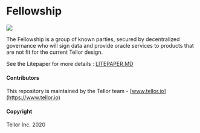 # Fellowship

<img src="./public/fellowshipSnow.jpg">

The Fellowship is a group of known parties, secured by decentralized governance who will sign data and provide oracle services to products that are not fit for the current Tellor design. 

See the Litepaper for more details : [LITEPAPER.MD](https://github.com/tellor-io/fellowship/blob/main/LITEPAPER.MD)


#### Contributors<a name="contributors"> </a>

This repository is maintained by the Tellor team - [www.tellor.io](https://www.tellor.io)


#### Copyright

Tellor Inc. 2020
